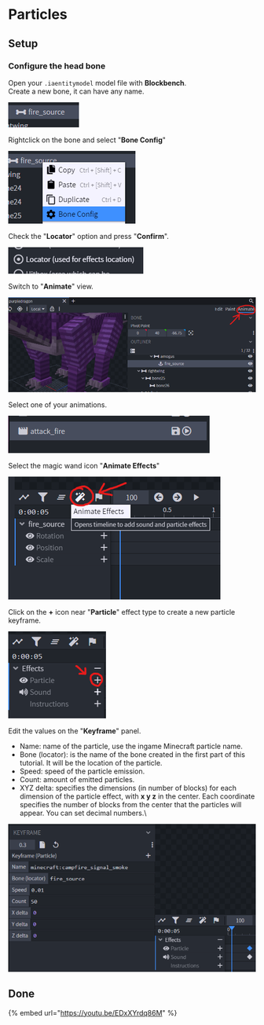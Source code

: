 # Particles

## Setup

### Configure the head bone

Open your `.iaentitymodel` model file with **Blockbench**.\
Create a new bone, it can have any name.

![](<../../../../.gitbook/assets/image (121).png>)

Rightclick on the bone and select "**Bone Config**"

![](<../../../../.gitbook/assets/image (92).png>)

Check the "**Locator**" option and press "**Confirm**".

![](<../../../../.gitbook/assets/image (91).png>)

Switch to "**Animate**" view.

![](<../../../../.gitbook/assets/image (136).png>)

Select one of your animations.

![](<../../../../.gitbook/assets/image (149).png>)

Select the magic wand icon "**Animate Effects**"

![](<../../../../.gitbook/assets/image (46).png>)

Click on the **+** icon near "**Particle**" effect type to create a new particle keyframe.

![](<../../../../.gitbook/assets/image (83).png>)

Edit the values on the "**Keyframe**" panel.

* Name: name of the particle, use the ingame Minecraft particle name.
* Bone (locator): is the name of the bone created in the first part of this tutorial. It will be the location of the particle.
* Speed: speed of the particle emission.
* Count: amount of emitted particles.
* XYZ delta: specifies the dimensions (in number of blocks) for each dimension of the particle effect, with **x y z** in the center. Each coordinate specifies the number of blocks from the center that the particles will appear. You can set decimal numbers.\


![](<../../../../.gitbook/assets/image (94).png>)

## Done

{% embed url="https://youtu.be/EDxXYrdq86M" %}
